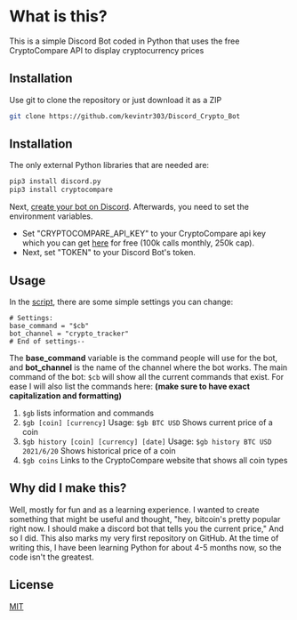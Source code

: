 # What is this?

This is a simple Discord Bot coded in Python that uses the free CryptoCompare API to display cryptocurrency prices

## Installation

Use git to clone the repository or just download it as a ZIP

```bash
git clone https://github.com/kevintr303/Discord_Crypto_Bot
```

## Installation

The only external Python libraries that are needed are:

```bash
pip3 install discord.py
pip3 install cryptocompare
```
Next, [create your bot on Discord](https://discord.com/developers/applications).
Afterwards, you need to set the environment variables. 
* Set "CRYPTOCOMPARE_API_KEY" to your CryptoCompare api key which you can get [here](https://min-api.cryptocompare.com/) for free (100k calls monthly, 250k cap). 
* Next, set "TOKEN" to your Discord Bot's token.

## Usage
In the [script](https://github.com/kevintr303/Discord_Crypto_Bot/blob/main/bot.py), there are some simple settings you can change:

```python3
# Settings:
base_command = "$cb"
bot_channel = "crypto_tracker"
# End of settings--
```
The **base_command** variable is the command people will use for the bot, and **bot_channel** is the name of the channel where the bot works. The main command of the bot: `$cb` will show all the current commands that exist. For ease I will also list the commands here: **(make sure to have exact capitalization and formatting)**
1. `$gb` lists information and commands
2. `$gb [coin] [currency]` Usage: `$gb BTC USD` Shows current price of a coin
3. `$gb history [coin] [currency] [date]` Usage: `$gb history BTC USD 2021/6/20` Shows historical price of a coin
4. `$gb coins` Links to the CryptoCompare website that shows all coin types

## Why did I make this?
Well, mostly for fun and as a learning experience. I wanted to create something that might be useful and thought, "hey, bitcoin's pretty popular right now. I should make a discord bot that tells you the current price," And so I did. This also marks my very first repository on GitHub. At the time of writing this, I have been learning Python for about 4-5 months now, so the code isn't the greatest.

## License
[MIT](https://choosealicense.com/licenses/mit/)